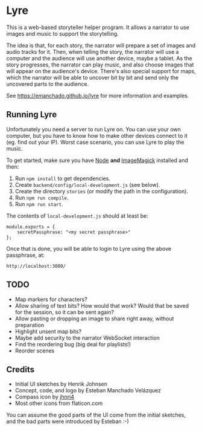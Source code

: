 Lyre
====

This is a web-based storyteller helper program. It allows a narrator
to use images and music to support the storytelling.

The idea is that, for each story, the narrator will prepare a set of
images and audio tracks for it. Then, when telling the story, the
narrator will use a computer and the audience will use another device,
maybe a tablet. As the story progresses, the narrator can play music,
and also choose images that will appear on the audience's
device. There's also special support for maps, which the narrator will
be able to uncover bit by bit and send only the uncovered parts to the
audience.

See https://emanchado.github.io/lyre for more information and
examples.

Running Lyre
------------

Unfortunately you need a server to run Lyre on. You can use your own
computer, but you have to know how to make other devices connect to it
(eg. find out your IP). Worst case scenario, you can use Lyre to play
the music.

To get started, make sure you have [Node](http://nodejs.org) **and**
[ImageMagick](http://imagemagick.org/) installed and then:

1. Run `npm install` to get dependencies.
1. Create `backend/config/local-development.js` (see below).
1. Create the directory `stories` (or modify the path in the
   configuration).
1. Run `npm run compile`.
1. Run `npm run start`.

The contents of `local-development.js` should at least be:

    module.exports = {
        secretPassphrase: "<my secret passphrase>"
    };

Once that is done, you will be able to login to Lyre using the above
passphrase, at:

    http://localhost:3000/


TODO
----

* Map markers for characters?
* Allow sharing of text bits? How would that work? Would that be saved
  for the session, so it can be sent again?
* Allow pasting or dropping an image to share right away, without preparation
* Highlight unsent map bits?
* Maybe add security to the narrator WebSocket interaction
* Find the reordering bug (big deal for playlists!)
* Reorder scenes

Credits
-------
* Initial UI sketches by Henrik Johnsen
* Concept, code, and logo by Esteban Manchado Velázquez
* Compass icon by [jhnri4](https://openclipart.org/detail/87583/compass-symbol)
* Most other icons from flaticon.com

You can assume the good parts of the UI come from the initial
sketches, and the bad parts were introduced by Esteban :-)
